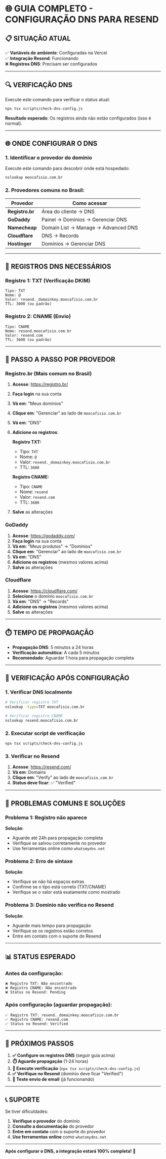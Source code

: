 # 🌐 GUIA COMPLETO - CONFIGURAÇÃO DNS PARA RESEND

## 📋 **SITUAÇÃO ATUAL**

✅ **Variáveis de ambiente**: Configuradas na Vercel  
✅ **Integração Resend**: Funcionando  
❌ **Registros DNS**: Precisam ser configurados  

---

## 🔍 **VERIFICAÇÃO DNS**

Execute este comando para verificar o status atual:

```bash
npx tsx scripts/check-dns-config.js
```

**Resultado esperado**: Os registros ainda não estão configurados (isso é normal).

---

## 🌐 **ONDE CONFIGURAR O DNS**

### **1. Identificar o provedor do domínio**

Execute este comando para descobrir onde está hospedado:

```bash
nslookup moocafisio.com.br
```

### **2. Provedores comuns no Brasil:**

| Provedor | Como acessar |
|----------|--------------|
| **Registro.br** | Área do cliente → DNS |
| **GoDaddy** | Painel → Domínios → Gerenciar DNS |
| **Namecheap** | Domain List → Manage → Advanced DNS |
| **Cloudflare** | DNS → Records |
| **Hostinger** | Domínios → Gerenciar DNS |

---

## 📝 **REGISTROS DNS NECESSÁRIOS**

### **Registro 1: TXT (Verificação DKIM)**
```
Tipo: TXT
Nome: @
Valor: resend._domainkey.moocafisio.com.br
TTL: 3600 (ou padrão)
```

### **Registro 2: CNAME (Envio)**
```
Tipo: CNAME
Nome: resend.moocafisio.com.br
Valor: resend.com
TTL: 3600 (ou padrão)
```

---

## 🔧 **PASSO A PASSO POR PROVEDOR**

### **Registro.br (Mais comum no Brasil)**

1. **Acesse**: https://registro.br/
2. **Faça login** na sua conta
3. **Vá em**: "Meus domínios"
4. **Clique em**: "Gerenciar" ao lado de `moocafisio.com.br`
5. **Vá em**: "DNS"
6. **Adicione os registros**:

   **Registro TXT:**
   - Tipo: `TXT`
   - Nome: `@`
   - Valor: `resend._domainkey.moocafisio.com.br`
   - TTL: `3600`

   **Registro CNAME:**
   - Tipo: `CNAME`
   - Nome: `resend`
   - Valor: `resend.com`
   - TTL: `3600`

7. **Salve** as alterações

### **GoDaddy**

1. **Acesse**: https://godaddy.com/
2. **Faça login** na sua conta
3. **Vá em**: "Meus produtos" → "Domínios"
4. **Clique em**: "Gerenciar" ao lado de `moocafisio.com.br`
5. **Vá em**: "DNS"
6. **Adicione os registros** (mesmos valores acima)
7. **Salve** as alterações

### **Cloudflare**

1. **Acesse**: https://cloudflare.com/
2. **Selecione** o domínio `moocafisio.com.br`
3. **Vá em**: "DNS" → "Records"
4. **Adicione os registros** (mesmos valores acima)
5. **Salve** as alterações

---

## ⏱️ **TEMPO DE PROPAGAÇÃO**

- **Propagação DNS**: 5 minutos a 24 horas
- **Verificação automática**: A cada 5 minutos
- **Recomendado**: Aguardar 1 hora para propagação completa

---

## 🧪 **VERIFICAÇÃO APÓS CONFIGURAÇÃO**

### **1. Verificar DNS localmente**
```bash
# Verificar registro TXT
nslookup -type=TXT moocafisio.com.br

# Verificar registro CNAME
nslookup resend.moocafisio.com.br
```

### **2. Executar script de verificação**
```bash
npx tsx scripts/check-dns-config.js
```

### **3. Verificar no Resend**
1. **Acesse**: https://resend.com/
2. **Vá em**: Domains
3. **Clique em**: "Verify" ao lado de `moocafisio.com.br`
4. **Status deve ficar**: ✅ "Verified"

---

## 🚨 **PROBLEMAS COMUNS E SOLUÇÕES**

### **Problema 1: Registro não aparece**
**Solução**: 
- Aguarde até 24h para propagação completa
- Verifique se salvou corretamente no provedor
- Use ferramentas online como `whatsmydns.net`

### **Problema 2: Erro de sintaxe**
**Solução**:
- Verifique se não há espaços extras
- Confirme se o tipo está correto (TXT/CNAME)
- Verifique se o valor está exatamente como mostrado

### **Problema 3: Domínio não verifica no Resend**
**Solução**:
- Aguarde mais tempo para propagação
- Verifique se os registros estão corretos
- Entre em contato com o suporte do Resend

---

## 📊 **STATUS ESPERADO**

### **Antes da configuração:**
```
❌ Registro TXT: Não encontrado
❌ Registro CNAME: Não encontrado
❌ Status no Resend: Pending
```

### **Após configuração (aguardar propagação):**
```
✅ Registro TXT: resend._domainkey.moocafisio.com.br
✅ Registro CNAME: resend.com
✅ Status no Resend: Verified
```

---

## 🎯 **PRÓXIMOS PASSOS**

1. **✅ Configure os registros DNS** (seguir guia acima)
2. **⏱️ Aguarde propagação** (1-24 horas)
3. **🧪 Execute verificação** (`npx tsx scripts/check-dns-config.js`)
4. **✅ Verifique no Resend** (domínio deve ficar "Verified")
5. **🚀 Teste envio de email** (já funcionando)

---

## 📞 **SUPORTE**

Se tiver dificuldades:

1. **Verifique o provedor** do domínio
2. **Consulte a documentação** do provedor
3. **Entre em contato** com o suporte do provedor
4. **Use ferramentas online** como `whatsmydns.net`

---

**Após configurar o DNS, a integração estará 100% completa!** 🎉
